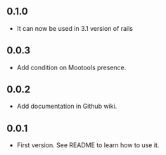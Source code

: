 ## 0.1.0

  * It can now be used in 3.1 version of rails

## 0.0.3

  * Add condition on Mootools presence.

## 0.0.2

  * Add documentation in Github wiki.

## 0.0.1

  * First version. See README to learn how to use it.
